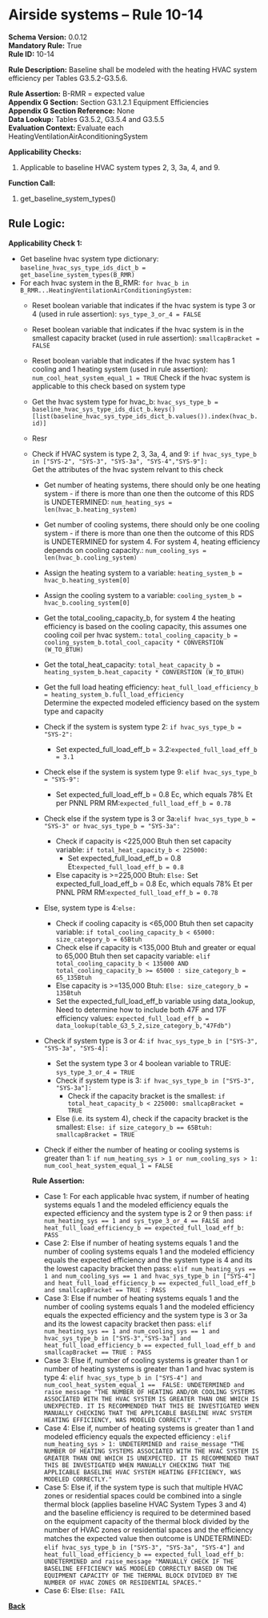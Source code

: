 # Airside systems – Rule 10-14  
**Schema Version:** 0.0.12  
**Mandatory Rule:** True          
**Rule ID:** 10-14  
 
**Rule Description:** Baseline shall be modeled with the heating HVAC system efficiency per Tables G3.5.2-G3.5.6.   

**Rule Assertion:** B-RMR = expected value                                           
**Appendix G Section:** Section G3.1.2.1 Equipment Efficiencies  
**Appendix G Section Reference:** None  
**Data Lookup:** Tables G3.5.2, G3.5.4 and G3.5.5  
**Evaluation Context:** Evaluate each HeatingVentilationAirAconditioningSystem   

**Applicability Checks:**  

1. Applicable to baseline HVAC system types 2, 3, 3a, 4, and 9.  

**Function Call:**  

1. get_baseline_system_types()  

## Rule Logic:   
**Applicability Check 1:**  
- Get baseline hvac system type dictionary: `baseline_hvac_sys_type_ids_dict_b = get_baseline_system_types(B_RMR)`
- For each hvac system in the B_RMR: `for hvac_b in B_RMR...HeatingVentilationAirConditioningSystem:`
    - Reset boolean variable that indicates if the hvac system is type 3 or 4 (used in rule assertion): `sys_type_3_or_4 = FALSE`
    - Reset boolean variable that indicates if the hvac system is in the smallest capacity bracket (used in rule assertion): `smallcapBracket = FALSE`
    - Reset boolean variable that indicates if the hvac system has 1 cooling and 1 heating system (used in rule assertion): `num_cool_heat_system_equal_1 = TRUE`
    Check if the hvac system is applicable to this check based on system type  
    - Get the hvac system type for hvac_b: `hvac_sys_type_b = baseline_hvac_sys_type_ids_dict_b.keys()[list(baseline_hvac_sys_type_ids_dict_b.values()).index(hvac_b.id)]`
    - Resr
    - Check if HVAC system is type 2, 3, 3a, 4, and 9: `if hvac_sys_type_b in ["SYS-2", "SYS-3", "SYS-3a", "SYS-4","SYS-9"]:`  
        Get the attributes of the hvac system relvant to this check   
        - Get number of heating systems, there should only be one heating system - if there is more than one then the outcome of this RDS is UNDETERMINED: `num_heating_sys = len(hvac_b.heating_system)` 
        - Get number of cooling systems, there should only be one cooling system - if there is more than one then the outcome of this RDS is UNDETERMINED for system 4. For system 4, heating efficiency depends on cooling capacity.: `num_cooling_sys = len(hvac_b.cooling_system)` 
        - Assign the heating system to a variable: `heating_system_b = hvac_b.heating_system[0]` 
        - Assign the cooling system to a variable: `cooling_system_b = hvac_b.cooling_system[0]` 
        - Get the total_cooling_capacity_b, for system 4 the heating efficiency is based on the cooling capacity, this assumes one cooling coil per hvac system.: `total_cooling_capacity_b = cooling_system_b.total_cool_capacity * CONVERSTION (W_TO_BTUH)` 
        - Get the total_heat_capacity: `total_heat_capacity_b = heating_system_b.heat_capacity * CONVERSTION (W_TO_BTUH)`
        - Get the full load heating efficiency: `heat_full_load_efficiency_b = heating_system_b.full_load_efficiency`    
        Determine the expected modeled efficiency based on the system type and capacity  
        - Check if the system is system type 2: `if hvac_sys_type_b = "SYS-2":`
            - Set expected_full_load_eff_b = 3.2:`expected_full_load_eff_b = 3.1`
        - Check else if the system is system type 9: `elif hvac_sys_type_b = "SYS-9":`
            - Set expected_full_load_eff_b = 0.8 Ec, which equals 78% Et per PNNL PRM RM:`expected_full_load_eff_b = 0.78`
        - Check else if the system type is 3 or 3a:`elif hvac_sys_type_b = "SYS-3" or hvac_sys_type_b = "SYS-3a":`
            - Check if capacity is <225,000 Btuh then set capacity variable: `if total_heat_capacity_b < 225000:`
                - Set expected_full_load_eff_b = 0.8 Et:`expected_full_load_eff_b = 0.8`
            - Else capacity is >=225,000 Btuh: `Else:` 
                    Set expected_full_load_eff_b = 0.8 Ec, which equals 78% Et per PNNL PRM RM:`expected_full_load_eff_b = 0.78`   
        - Else, system type is 4:`else:` 
            - Check if cooling capacity is <65,000 Btuh then set capacity variable: `if total_cooling_capacity_b < 65000: size_category_b = 65Btuh`
            - Check else if capacity is <135,000 Btuh and greater or equal to 65,000 Btuh then set capacity variable: `elif total_cooling_capacity_b < 135000 AND total_cooling_capacity_b >= 65000 : size_category_b = 65_135Btuh`
            - Else capacity is >=135,000 Btuh: `Else: size_category_b = 135Btuh`
            - Set the expected_full_load_eff_b variable using data_lookup, Need to determine how to include both 47F and 17F efficiency values: `expected_full_load_eff_b = data_lookup(table_G3_5_2,size_category_b,"47Fdb")`                                               
        
        - Check if system type is 3 or 4: `if hvac_sys_type_b in ["SYS-3", "SYS-3a", "SYS-4]:` 
            - Set the system type 3 or 4 boolean variable to TRUE: `sys_type_3_or_4 = TRUE`
            - Check if system type is 3: `if hvac_sys_type_b in ["SYS-3", "SYS-3a"]:`    
                - Check if the capacity bracket is the smallest: `if total_heat_capacity_b < 225000: smallcapBracket = TRUE`  
            - Else (i.e. its system 4), check if the capacity bracket is the smallest: `Else: if size_category_b == 65Btuh: smallcapBracket = TRUE`
        
        - Check if either the number of heating or cooling systems is greater than 1: `if num_heating_sys > 1 or num_cooling_sys > 1: num_cool_heat_system_equal_1 = FALSE`
        
        **Rule Assertion:**  
        - Case 1: For each applicable hvac system, if number of heating systems equals 1 and the modeled efficiency equals the expected efficiency and the system type is 2 or 9 then pass: `if num_heating_sys == 1 and sys_type_3_or_4 == FALSE and heat_full_load_efficiency_b == expected_full_load_eff_b: PASS`
        - Case 2: Else if number of heating systems equals 1 and the number of cooling systems equals 1 and the modeled efficiency equals the expected efficiency and the system type is 4 and its the lowest capacity bracket then pass: `elif num_heating_sys == 1 and num_cooling_sys == 1 and hvac_sys_type_b in ["SYS-4"] and heat_full_load_efficiency_b == expected_full_load_eff_b and smallcapBracket == TRUE : PASS`
        - Case 3: Else if number of heating systems equals 1 and the number of cooling systems equals 1 and the modeled efficiency equals the expected efficiency and the system type is 3 or 3a and its the lowest capacity bracket then pass: `elif num_heating_sys == 1 and num_cooling_sys == 1 and hvac_sys_type_b in ["SYS-3","SYS-3a"] and heat_full_load_efficiency_b == expected_full_load_eff_b and smallcapBracket == TRUE : PASS`
        - Case 3: Else if, number of cooling systems is greater than 1 or number of heating systems is greater than 1 and hvac system is type 4: `elif hvac_sys_type_b in ["SYS-4"] and num_cool_heat_system_equal_1 ==  FALSE: UNDETERMINED and raise_message "THE NUMBER OF HEATING AND/OR COOLING SYSTEMS ASSOCIATED WITH THE HVAC SYSTEM IS GREATER THAN ONE WHICH IS UNEXPECTED. IT IS RECOMMENDED THAT THIS BE INVESTIGATED WHEN MANUALLY CHECKING THAT THE APPLICABLE BASELINE HVAC SYSTEM HEATING EFFICIENCY, WAS MODELED CORRECTLY ."`
        - Case 4: Else if, number of heating systems is greater than 1 and modeled efficiency equals the expected efficiency : `elif num_heating_sys > 1: UNDETERMINED and raise_message "THE NUMBER OF HEATING SYSTEMS ASSOCIATED WITH THE HVAC SYSTEM IS GREATER THAN ONE WHICH IS UNEXPECTED. IT IS RECOMMENDED THAT THIS BE INVESTIGATED WHEN MANUALLY CHECKING THAT THE APPLICABLE BASELINE HVAC SYSTEM HEATING EFFICIENCY, WAS MODELED CORRECTLY."`
        - Case 5: Else if, if the system type is such that multiple HVAC zones or residential spaces could be combined into a single thermal block (applies baseline HVAC System Types 3 and 4) and the baseline efficiency is required to be determined based on the  equipment capacity of the thermal block divided by the number of HVAC zones or residential spaces and the efficiency matches the expected value then outcome is UNDETERMINED: `elif hvac_sys_type_b in ["SYS-3", "SYS-3a", "SYS-4"] and heat_full_load_efficiency_b == expected_full_load_eff_b: UNDETERMINED and raise_message "MANUALLY CHECK IF THE BASELINE EFFICIENCY WAS MODELED CORRECTLY BASED ON THE EQUIPMENT CAPACITY OF THE THERMAL BLOCK DIVIDED BY THE NUMBER OF HVAC ZONES OR RESIDENTIAL SPACES."`
        - Case 6: Else: `Else: FAIL`

 **[Back](../_toc.md)**